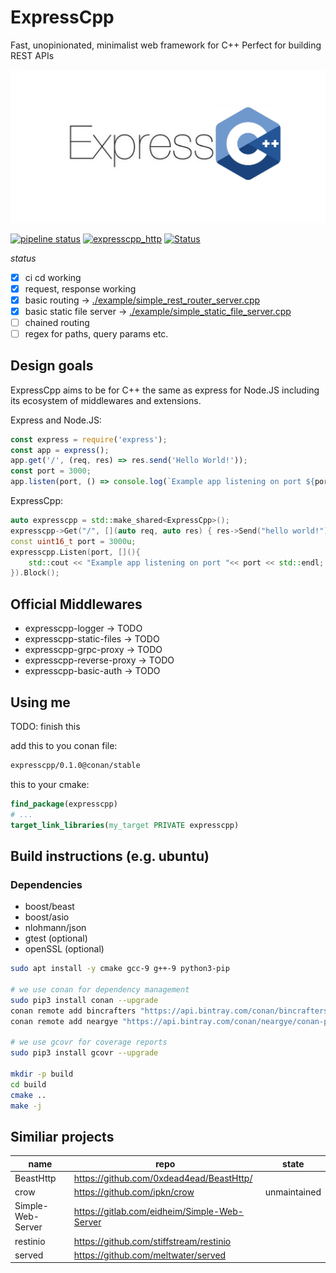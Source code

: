 # ExpressCpp

Fast, unopinionated, minimalist web framework for C++
Perfect for building REST APIs

![Logo of ExpressCpp](./doc/logo_expresscpp.png)

[![pipeline status](https://gitlab.com/expresscpp/expresscpp/badges/master/pipeline.svg)](https://gitlab.com/expresscpp/expresscpp/commits/master)
[![expresscpp_http](https://gitlab.com/expresscpp/expresscpp/badges/master/coverage.svg?job=test:linux)](https://gitlab.com/expresscpp/expresscpp/commits/)
[![Status](https://img.shields.io/badge/quality-alpha-red)](https://img.shields.io/badge/quality-alpha-red)

*status*

- [x] ci cd working
- [x] request, response working
- [x] basic routing -> [./example/simple_rest_router_server.cpp](./example/simple_rest_router_server.cpp)
- [x] basic static file server -> [./example/simple_static_file_server.cpp](./example/simple_static_file_server.cpp)
- [ ] chained routing
- [ ] regex for paths, query params etc.

## Design goals

ExpressCpp aims to be for C++ the same as express for Node.JS including its ecosystem of middlewares and extensions.

Express and Node.JS:

```js
const express = require('express');
const app = express();
app.get('/', (req, res) => res.send('Hello World!'));
const port = 3000;
app.listen(port, () => console.log(`Example app listening on port ${port}!`));
```

ExpressCpp:

```cpp
auto expresscpp = std::make_shared<ExpressCpp>();
expresscpp->Get("/", [](auto req, auto res) { res->Send("hello world!") });
const uint16_t port = 3000u;
expresscpp.Listen(port, [](){
    std::cout << "Example app listening on port "<< port << std::endl;
}).Block();
```

## Official Middlewares

- expresscpp-logger -> TODO
- expresscpp-static-files -> TODO
- expresscpp-grpc-proxy -> TODO
- expresscpp-reverse-proxy -> TODO
- expresscpp-basic-auth -> TODO

## Using me

TODO: finish this

add this to you conan file:

```txt
expresscpp/0.1.0@conan/stable
```

this to your cmake:

```cmake
find_package(expresscpp)
# ...
target_link_libraries(my_target PRIVATE expresscpp)
```

## Build instructions (e.g. ubuntu)

### Dependencies

* boost/beast
* boost/asio
* nlohmann/json
* gtest (optional)
* openSSL (optional)

```bash
sudo apt install -y cmake gcc-9 g++-9 python3-pip

# we use conan for dependency management
sudo pip3 install conan --upgrade
conan remote add bincrafters "https://api.bintray.com/conan/bincrafters/public-conan"
conan remote add neargye "https://api.bintray.com/conan/neargye/conan-packages"

# we use gcovr for coverage reports
sudo pip3 install gcovr --upgrade

mkdir -p build
cd build
cmake ..
make -j
```

## Similiar projects

| name              | repo                                         | state        |
|-------------------|----------------------------------------------|--------------|
| BeastHttp         | https://github.com/0xdead4ead/BeastHttp/     |              |
| crow              | https://github.com/ipkn/crow                 | unmaintained |
| Simple-Web-Server | https://gitlab.com/eidheim/Simple-Web-Server |              |
| restinio          | https://github.com/stiffstream/restinio      |              |
| served            | https://github.com/meltwater/served          |              |
